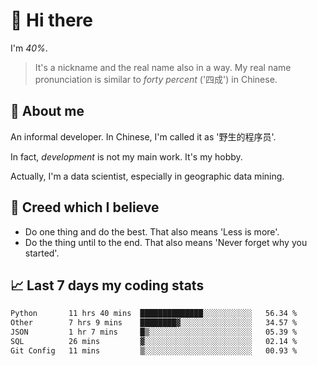 # 👋 Hi there

I'm *40%*.

> It's a nickname and the real name also in a way.
> My real name pronunciation is similar to *forty percent* ('四成') in Chinese.

## :speech_balloon: About me

An informal developer. In Chinese, I'm called it as '野生的程序员'.

In fact, _development_ is not my main work. It's my hobby.

Actually, I'm a data scientist, especially in geographic data mining.

## :see_no_evil: Creed which I believe

- Do one thing and do the best. That also means 'Less is more'.
- Do the thing until to the end. That also means 'Never forget why you started'.

## :chart_with_upwards_trend: Last 7 days my coding stats

<!--START_SECTION:waka-->

```txt
Python       11 hrs 40 mins  ██████████████░░░░░░░░░░░   56.34 %
Other        7 hrs 9 mins    ████████▓░░░░░░░░░░░░░░░░   34.57 %
JSON         1 hr 7 mins     █▒░░░░░░░░░░░░░░░░░░░░░░░   05.39 %
SQL          26 mins         ▓░░░░░░░░░░░░░░░░░░░░░░░░   02.14 %
Git Config   11 mins         ▒░░░░░░░░░░░░░░░░░░░░░░░░   00.93 %
```

<!--END_SECTION:waka-->
